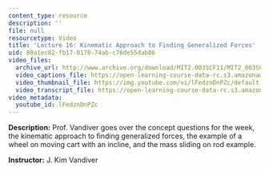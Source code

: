 ```yaml
---
content_type: resource
description: ''
file: null
resourcetype: Video
title: 'Lecture 16: Kinematic Approach to Finding Generalized Forces'
uid: 80a1ec82-fb17-0178-74ab-c76de55dab86
video_files:
  archive_url: http://www.archive.org/download/MIT2.003SCF11/MIT2_003SCF11_lec16_300k.mp4
  video_captions_file: https://open-learning-course-data-rc.s3.amazonaws.com/2-003sc-engineering-dynamics-fall-2011/013b1cca922e5b0fae35d8ec3b7604ce_lFedznDnPZc.vtt
  video_thumbnail_file: https://img.youtube.com/vi/lFedznDnPZc/default.jpg
  video_transcript_file: https://open-learning-course-data-rc.s3.amazonaws.com/2-003sc-engineering-dynamics-fall-2011/5a1ceecd14f325955934a7ba270c37e0_lFedznDnPZc.pdf
video_metadata:
  youtube_id: lFedznDnPZc
---
```


**Description:** Prof. Vandiver goes over the concept questions for the week, the kinematic approach to finding generalized forces, the example of a wheel on moving cart with an incline, and the mass sliding on rod example.

**Instructor:** J. Kim Vandiver